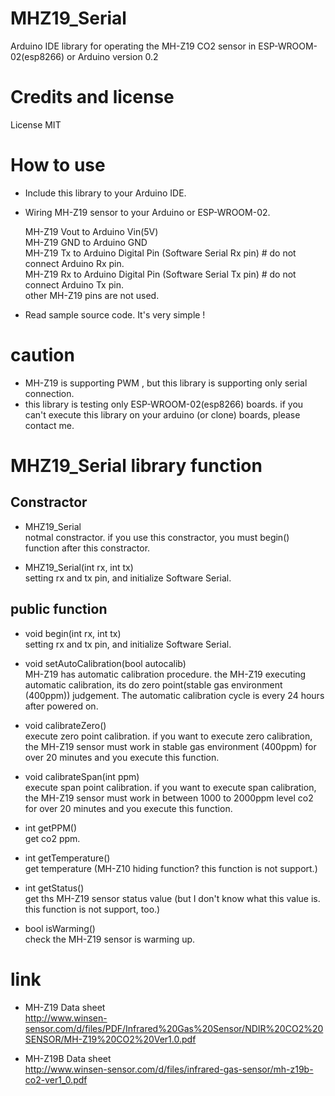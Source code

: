 # MHZ19_Serial 
Arduino IDE library for operating the MH-Z19 CO2 sensor in ESP-WROOM-02(esp8266) or Arduino
version 0.2

# Credits and license  
License MIT

# How to use

* Include this library to your Arduino IDE.
* Wiring MH-Z19 sensor to your Arduino or ESP-WROOM-02.

    MH-Z19 Vout to Arduino Vin(5V)  
    MH-Z19 GND  to Arduino GND  
    MH-Z19 Tx   to Arduino Digital Pin (Software Serial Rx pin)  # do not connect Arduino Rx pin.  
    MH-Z19 Rx   to Arduino Digital Pin (Software Serial Tx pin)  # do not connect Arduino Tx pin.  
    other MH-Z19 pins are not used.  

* Read sample source code. It's very simple !

# caution

* MH-Z19 is supporting PWM , but this library is supporting only serial connection. 
* this library is testing only ESP-WROOM-02(esp8266) boards. if you can't execute this library on your arduino (or clone) boards, please contact me.


# MHZ19_Serial library function

## Constractor

* MHZ19_Serial  
  notmal constractor. if you use this constractor, you must begin() function after this constractor.

* MHZ19_Serial(int rx, int tx)  
  setting rx and tx pin, and initialize Software Serial.

## public function

* void begin(int rx, int tx)  
  setting rx and tx pin, and initialize Software Serial.
  
* void setAutoCalibration(bool autocalib)  
  MH-Z19 has automatic calibration procedure. the MH-Z19 executing automatic calibration, its do zero point(stable gas environment (400ppm)) judgement.
  The automatic calibration cycle is every 24 hours after powered on.

* void calibrateZero()  
  execute zero point calibration. 
  if you want to execute zero calibration, the MH-Z19 sensor must work in stable gas environment (400ppm) for over 20 minutes and you execute this function.

* void calibrateSpan(int ppm)  
  execute span point calibration.
  if you want to execute span calibration, the MH-Z19 sensor must work in between 1000 to 2000ppm level co2 for over 20 minutes and you execute this function.
  
* int getPPM()  
  get co2 ppm.
  
* int getTemperature()  
  get temperature (MH-Z10 hiding function?  this function is not support.)

* int getStatus()  
  get ths MH-Z19 sensor status value (but I don't know what this value is. this function is not support, too.)

* bool isWarming()  
  check the MH-Z19 sensor is warming up.

# link
* MH-Z19 Data sheet  
  http://www.winsen-sensor.com/d/files/PDF/Infrared%20Gas%20Sensor/NDIR%20CO2%20SENSOR/MH-Z19%20CO2%20Ver1.0.pdf

* MH-Z19B Data sheet  
  http://www.winsen-sensor.com/d/files/infrared-gas-sensor/mh-z19b-co2-ver1_0.pdf

